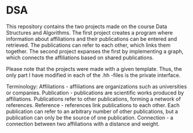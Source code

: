 # DSA
This repository contains the two projects made on the course Data Structures and Algorithms. 
The first project creates a program where information about affiliations and their publications can be entered and retrieved. 
The publications can refer to each other, which links them together. 
The second project expanses the first by implementing a graph, which connects the affiliations based on shared publications. 

Please note that the projects were made with a given template. Thus, the only part I have modified in each of the .hh -files is the private interface. 

Terminology:
Affiliations - affiliations are organizations such as universities or companies.
Publication - publications are scientific works produced by affiliations. Publications refer to other publications, forming a network of references.
Reference - references link publications to each other. 
Each publication can refer to an arbitrary number of other publications, but a publication can only be the source of one publication.
Connection - a connection between two affiliations with a distance and weight. 

